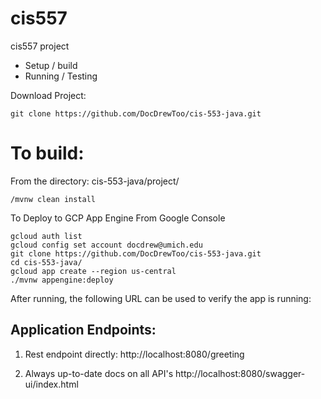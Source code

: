 # cis557
cis557 project

* Setup / build
* Running / Testing

Download Project:
```shell
git clone https://github.com/DocDrewToo/cis-553-java.git
```

# To build:
From the directory: cis-553-java/project/
```shell
/mvnw clean install
```

To Deploy to GCP App Engine
From Google Console
```shell
gcloud auth list
gcloud config set account docdrew@umich.edu
git clone https://github.com/DocDrewToo/cis-553-java.git
cd cis-553-java/
gcloud app create --region us-central
./mvnw appengine:deploy
```

After running, the following URL can be used to verify the app is running:

## Application Endpoints:
1. Rest endpoint directly:
  http://localhost:8080/greeting

2. Always up-to-date docs on all API's
  http://localhost:8080/swagger-ui/index.html

